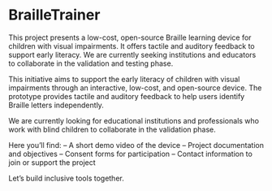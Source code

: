 # BrailleTrainer
This project presents a low-cost, open-source Braille learning device for children with visual impairments. It offers tactile and auditory feedback to support early literacy. We are currently seeking institutions and educators to collaborate in the validation and testing phase.

This initiative aims to support the early literacy of children with visual impairments through an interactive, low-cost, and open-source device. The prototype provides tactile and auditory feedback to help users identify Braille letters independently.

We are currently looking for educational institutions and professionals who work with blind children to collaborate in the validation phase.

Here you’ll find:
– A short demo video of the device
– Project documentation and objectives
– Consent forms for participation
– Contact information to join or support the project

Let’s build inclusive tools together.
